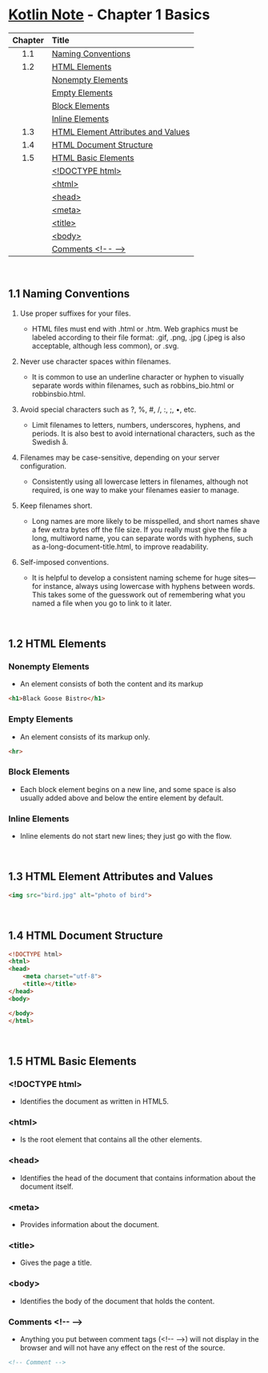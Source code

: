 # [Kotlin Note](../../README.md) - Chapter 1 Basics
| Chapter | Title |
| :-: | :- |
| 1.1 | [Naming Conventions](#11-naming-conventions) |
| 1.2 | [HTML Elements](#12-html-elements) |
|  | [Nonempty Elements](#nonempty-elements) |
|  | [Empty Elements](#empty-elements) |
|  | [Block Elements](#block-elements) |
|  | [Inline Elements](#inline-elements) |
| 1.3 | [HTML Element Attributes and Values](#13-html-element-attributes-and-values) |
| 1.4 | [HTML Document Structure](#14-html-document-structure) |
| 1.5 | [HTML Basic Elements](#15-html-basic-elements) |
|  | [\<!DOCTYPE html>](#doctype-html) |
|  | [\<html>](#html) |
|  | [\<head>](#head) |
|  | [\<meta>](#meta) |
|  | [\<title>](#title) |
|  | [\<body>](#body) |
|  | [Comments \<!-- -->](#comments) |

<br>

## 1.1 Naming Conventions
1. Use proper suffixes for your files.
    - HTML files must end with .html or .htm. Web graphics must be labeled according to their file format: .gif, .png, .jpg (.jpeg is also acceptable, although less common), or .svg.

2. Never use character spaces within filenames.
    - It is common to use an underline character or hyphen to visually separate words within filenames, such as robbins_bio.html or robbinsbio.html.

3. Avoid special characters such as ?, %, #, /, :, ;, •, etc.
    - Limit filenames to letters, numbers, underscores, hyphens, and periods. It is also best to avoid international characters, such as the Swedish å.

4. Filenames may be case-sensitive, depending on your server configuration.
    - Consistently using all lowercase letters in filenames, although not required, is one way to make your filenames easier to manage.

5. Keep filenames short.
    - Long names are more likely to be misspelled, and short names shave a few extra bytes off the file size. If you really must give the file a long, multiword name, you can separate words with hyphens, such as a-long-document-title.html, to improve readability.

6. Self-imposed conventions.
    - It is helpful to develop a consistent naming scheme for huge sites—for instance, always using lowercase with hyphens between words. This takes some of the guesswork out of remembering what you named a file when you go to link to it later.

<br>

## 1.2 HTML Elements
### Nonempty Elements
- An element consists of both the content and its markup
```html
<h1>Black Goose Bistro</h1>
```

### Empty Elements
- An element consists of its markup only.
```html
<hr>
```

### Block Elements
- Each block element begins on a new line, and some space is also usually added above and below the entire element by default.

### Inline Elements
- Inline elements do not start new lines; they just go with the flow.

<br>

## 1.3 HTML Element Attributes and Values
```html
<img src="bird.jpg" alt="photo of bird">
```

<br>

## 1.4 HTML Document Structure
```html
<!DOCTYPE html>
<html>
<head>
    <meta charset="utf-8">
    <title></title>
</head>
<body>

</body>
</html>
```

<br>

## 1.5 HTML Basic Elements
### \<!DOCTYPE html>
- Identifies the document as written in HTML5.

### \<html>
- Is the root element that contains all the other elements.

### \<head>
- Identifies the head of the document that contains information about the document itself.

### \<meta>
- Provides information about the document.

### \<title>
- Gives the page a title.

### \<body>
- Identifies the body of the document that holds the content.

### Comments \<!-- -->
- Anything you put between comment tags (\<!-- -->) will not display in the browser and will not have any effect on the rest of the source.
```html
<!-- Comment -->
```

<br>
